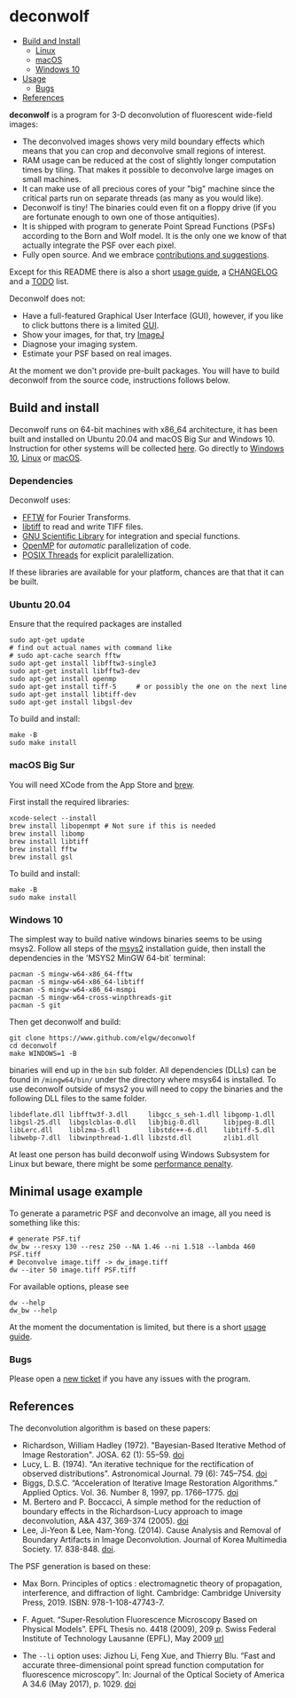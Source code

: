 # deconwolf

 * [Build and Install](#install)
   * [Linux](#linux)
   * [macOS](#osx)
   * [Windows 10](#win10)
 * [Usage](#use)
   * [Bugs](#bugs)
 * [References](#ref)

**deconwolf** is a program for 3-D deconvolution of fluorescent wide-field
images:
 - The deconvolved images shows very mild boundary effects which means that you
   can crop and deconvolve small regions of interest.
 - RAM usage can be reduced at the cost of slightly longer computation times by
   tiling. That makes it possible to deconvolve large images on small machines.
 - It can make use of all precious cores of your "big" machine since the
   critical parts run on separate threads (as many as you would like).
 - Deconwolf is tiny! The binaries could even fit on a floppy drive
   (if you are fortunate
   enough to own one of those antiquities).
 - It is shipped with program to generate Point Spread Functions (PSFs)
   according to the Born and Wolf model. It is the only one we know of that
   actually integrate the PSF over each pixel.
 - Fully open source. And we embrace [contributions and suggestions](CONTRIBUTING.md).

Except for this README there is also a short [usage guide](USAGE.md),
a [CHANGELOG](CHANGELOG.md) and a [TODO](TODO.md) list.

Deconwolf does not:
 - Have a full-featured Graphical User Interface (GUI), however, if you
   like to click buttons there is a limited
   [GUI](https://github.com/elgw/deconwolf-gui).
 - Show your images, for that, try [ImageJ](https://imagej.net/Welcome)
 - Diagnose your imaging system.
 - Estimate your PSF based on real images.

At the moment we don't provide pre-built packages. You will have to build
deconwolf from the source code, instructions follows below.

<a name="install" />

## Build and install
Deconwolf runs on 64-bit machines with x86_64 architecture, it has been built
and installed on Ubuntu 20.04 and macOS Big Sur and Windows 10.
Instruction for other systems will be collected [here](INSTALL.md). Go directly to [Windows 10](#win10), [Linux](#linux) or [macOS](#osx).

<a name="deps" />

### Dependencies
Deconwolf uses:

 * [FFTW](http://www.fftw.org/fftw3_doc/) for Fourier Transforms.
 * [libtiff](https://gitlab.com/libtiff/libtiff) to read and write TIFF files.
 * [GNU Scientific Library](https://www.gnu.org/software/gsl/) for
   integration and special functions.
 * [OpenMP](https://www.openmp.org/) for _automatic_ parallelization of code.
 * [POSIX Threads](https://en.wikipedia.org/wiki/Pthreads) for explicit paralellization.

If these libraries are available for your platform, chances are that that it can
be built.

<a name="linux" />

### Ubuntu 20.04
Ensure that the required packages are installed

``` shell
sudo apt-get update
# find out actual names with command like
# sudo apt-cache search fftw
sudo apt-get install libfftw3-single3
sudo apt-get install libfftw3-dev
sudo apt-get install openmp
sudo apt-get install tiff-5     # or possibly the one on the next line
sudo apt-get install libtiff-dev
sudo apt-get install libgsl-dev
```

To build and install:
``` shell
make -B
sudo make install
```

<a name="osx" />

### macOS Big Sur
You will need XCode from the App Store and [brew](https://brew.sh/).

First install the required libraries:
``` shell
xcode-select --install
brew install libopenmpt # Not sure if this is needed
brew install libomp
brew install libtiff
brew install fftw
brew install gsl
```

To build and install:
``` shell
make -B
sudo make install
```

<a name="win10" />

### Windows 10

The simplest way to build native windows binaries seems to be using msys2.
Follow all steps of the [msys2](https://www.msys2.org/) installation guide,
then install the dependencies in the 'MSYS2 MinGW 64-bit` terminal:

``` shell
pacman -S mingw-w64-x86_64-fftw
pacman -S mingw-w64-x86_64-libtiff
pacman -S mingw-w64-x86_64-msmpi
pacman -S mingw-w64-cross-winpthreads-git
pacman -S git
```

Then get deconwolf and build:

``` shell
git clone https://www.github.com/elgw/deconwolf
cd deconwolf
make WINDOWS=1 -B
```

binaries will end up in the `bin` sub folder. All dependencies (DLLs) can be
found in `/mingw64/bin/` under the directory where msys64 is installed. To use
deconwolf outside of msys2 you will need to copy the binaries and the following
DLL files to the same folder.

```
libdeflate.dll libfftw3f-3.dll     libgcc_s_seh-1.dll libgomp-1.dll
libgsl-25.dll  libgslcblas-0.dll   libjbig-0.dll      libjpeg-8.dll
libLerc.dll    liblzma-5.dll       libstdc++-6.dll    libtiff-5.dll
libwebp-7.dll  libwinpthread-1.dll libzstd.dll        zlib1.dll
```

At least one person has build deconwolf using Windows Subsystem for Linux but
beware, there might be some [performance penalty](https://www.phoronix.com/scan.php?page=article&item=wsl-wsl2-tr3970x&num=1).

<a name="use" />

## Minimal usage example
To generate a parametric PSF and deconvolve an image, all you need is something
like this:
``` shell
# generate PSF.tif
dw_bw --resxy 130 --resz 250 --NA 1.46 --ni 1.518 --lambda 460 PSF.tiff
# Deconvolve image.tiff -> dw_image.tiff
dw --iter 50 image.tiff PSF.tiff
```
For available options, please see

``` shell
dw --help
dw_bw --help
```

At the moment the documentation is limited, but there is a short
[usage guide](USAGE.md).

<a name="bugs" />

### Bugs

Please open a [new ticket](https://github.com/elgw/deconwolf/issues) if you
have any issues with the program.

<a name="ref" />

## References

The deconvolution algorithm is based on these papers:

 * Richardson, William Hadley (1972). "Bayesian-Based Iterative Method of Image
   Restoration". JOSA. 62 (1): 55–59.
   [doi](https://doi.org/10.1364/JOSA.62.000055)
 * Lucy, L. B. (1974). "An iterative technique for the rectification of observed
   distributions". Astronomical Journal. 79 (6): 745–754.
   [doi](https://doi.org/10.1086%2F111605)
 * Biggs, D.S.C. “Acceleration of Iterative Image Restoration Algorithms.”
   Applied Optics. Vol. 36. Number 8, 1997, pp. 1766–1775.
   [doi](https://doi.org/10.1364/AO.36.001766)
 * M. Bertero and P. Boccacci, A simple method for the reduction of boundary
   effects in the Richardson-Lucy approach to image deconvolution,
   A&A 437, 369-374 (2005).
   [doi](https://doi.org/10.1051/0004-6361:20052717)
 * Lee, Ji-Yeon & Lee, Nam-Yong. (2014). Cause Analysis and Removal of Boundary
   Artifacts in Image Deconvolution. Journal of Korea Multimedia Society. 17.
   838-848.
   [doi](https://doi.org/10.9717/kmms.2014.17.7.838).

The PSF generation is based on these:

 * Max Born. Principles of optics : electromagnetic theory of propagation, interference,
   and diffraction of light. Cambridge: Cambridge University Press, 2019.
   ISBN: 978-1-108-47743-7.

 * F. Aguet. “Super-Resolution Fluorescence Microscopy Based on Physical
   Models”. EPFL Thesis no. 4418 (2009), 209 p. Swiss Federal Institute of
   Technology Lausanne (EPFL), May 2009
   [url](http://bigwww.epfl.ch/publications/aguet0903.html)

 * The `--li` option uses:
   Jizhou Li, Feng Xue, and Thierry Blu. “Fast and accurate three-dimensional
   point spread function computation for fluorescence microscopy”. In: Journal
   of the Optical Society of America A 34.6 (May 2017), p. 1029.
   [doi](https://doi.org/10.1364/josaa.34001029)
